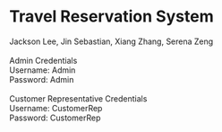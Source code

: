 # Travel Reservation System
Jackson Lee, Jin Sebastian, Xiang Zhang, Serena Zeng \
\
Admin Credentials \
Username: Admin \
Password: Admin \
\
Customer Representative Credentials \
Username: CustomerRep \
Password: CustomerRep
